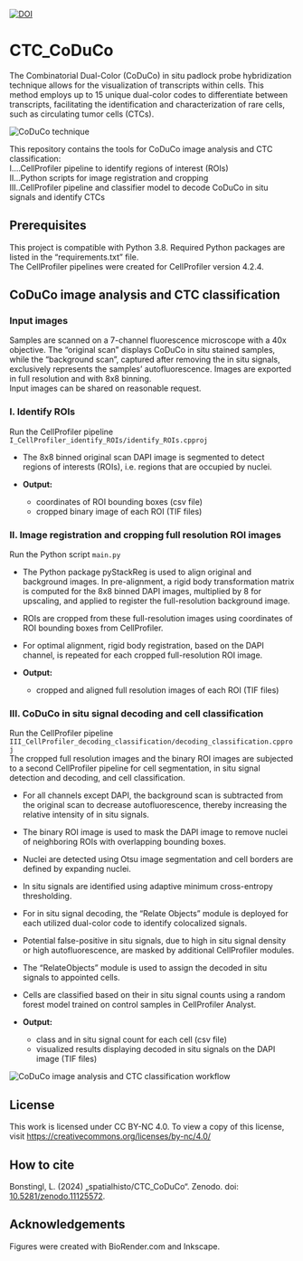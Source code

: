 [![DOI](https://zenodo.org/badge/797158336.svg)](https://zenodo.org/doi/10.5281/zenodo.11125571)

# CTC_CoDuCo  

The Combinatorial Dual-Color (CoDuCo) in situ padlock probe hybridization technique allows for the visualization of transcripts within cells. This method employs up to 15 unique dual-color codes to differentiate between transcripts, facilitating the identification and characterization of rare cells, such as circulating tumor cells (CTCs). 

![CoDuCo technique](images/CoDuCo_300DPI.png)  

This repository contains the tools for CoDuCo image analysis and CTC classification:  
I....CellProfiler pipeline to identify regions of interest (ROIs)  
II...Python scripts for image registration and cropping  
III..CellProfiler pipeline and classifier model to decode CoDuCo in situ signals and identify CTCs  


## Prerequisites  

This project is compatible with Python 3.8. Required Python packages are listed in the “requirements.txt” file.  
The CellProfiler pipelines were created for CellProfiler version 4.2.4.  

## CoDuCo image analysis and CTC classification
### Input images  
Samples are scanned on a 7-channel fluorescence microscope with a 40x objective.  The “original scan” displays CoDuCo in situ stained samples, while the “background scan”, captured after removing the in situ signals, exclusively represents the samples’ autofluorescence. Images are exported in full resolution and with 8x8 binning.   
Input images can be shared on reasonable request.

### I. Identify ROIs
Run the CellProfiler pipeline `I_CellProfiler_identify_ROIs/identify_ROIs.cpproj`  
- The 8x8 binned original scan DAPI image is segmented to detect regions of interests (ROIs), i.e. regions that are occupied by nuclei.  

- **Output:**
  - coordinates of ROI bounding boxes (csv file)
  - cropped binary image of each ROI (TIF files)

### II. Image registration and cropping full resolution ROI images
Run the Python script `main.py`  
- The Python package pyStackReg is used to align original and background images. In pre-alignment, a rigid body transformation matrix is computed for the 8x8 binned DAPI images, multiplied by 8 for upscaling, and applied to register the full-resolution background image.
- ROIs are cropped from these full-resolution images using coordinates of ROI bounding boxes from CellProfiler. 
- For optimal alignment, rigid body registration, based on the DAPI channel, is repeated for each cropped full-resolution ROI image.

- **Output:**
  - cropped and aligned full resolution images of each ROI (TIF files)

### III. CoDuCo in situ signal decoding and cell classification 
Run the CellProfiler pipeline `III_CellProfiler_decoding_classification/decoding_classification.cpproj`    
The cropped full resolution images and the binary ROI images are subjected to a second CellProfiler pipeline for cell segmentation, in situ signal detection and decoding, and cell classification. 
- For all channels except DAPI, the background scan is subtracted from the original scan to decrease autofluorescence, thereby increasing the relative intensity of in situ signals. 
- The binary ROI image is used to mask the DAPI image to remove nuclei of neighboring ROIs with overlapping bounding boxes. 
- Nuclei are detected using Otsu image segmentation and cell borders are defined by expanding nuclei.	
- In situ signals are identified using adaptive minimum cross-entropy thresholding. 	
- For in situ signal decoding, the “Relate Objects” module is deployed for each utilized dual-color code to identify colocalized signals. 	
- Potential false-positive in situ signals, due to high in situ signal density or high autofluorescence, are masked by additional CellProfiler modules.	
- The “RelateObjects” module is used to assign the decoded in situ signals to appointed cells. 	
- Cells are classified based on their in situ signal counts using a random forest model trained on control samples in CellProfiler Analyst.	   
  
- **Output:**
  - class and in situ signal count for each cell (csv file)
  - visualized results displaying decoded in situ signals on the DAPI image (TIF files)

![CoDuCo image analysis and CTC classification workflow](images/github_workflow_300DPI.png)

## License
This work is licensed under CC BY-NC 4.0. To view a copy of this license, visit https://creativecommons.org/licenses/by-nc/4.0/

## How to cite
Bonstingl, L. (2024) „spatialhisto/CTC_CoDuCo“. Zenodo. doi: [10.5281/zenodo.11125572](https://doi.org/10.5281/zenodo.11125572).

## Acknowledgements
Figures were created with BioRender.com and Inkscape.
